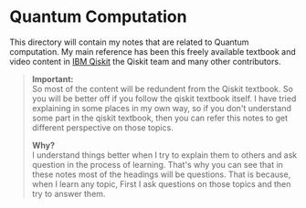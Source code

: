 # Quantum Computation

This directory will contain my notes that are related to Quantum computation. My main reference has been this freely available textbook and video content in [IBM Qiskit](https://learning.quantum-computing.ibm.com/course/basics-of-quantum-information/single-systems) the Qiskit team and many other contributors. 

> **Important:**\
> So most of the content will be redundent from the Qiskit textbook. So you will be better off if you follow the qiskit textbook itself. I have tried explaining in some places in my own way, so if you don't understand some part in the qiskit textbook, then you can refer this notes to get different perspective on those topics.
>
> **Why?** \
> I understand things better when I try to explain them to others and ask question in the process of learning. That's why you can see that in these notes most of the headings will be questions. That is because, when I learn any topic, First I ask questions on those topics and then try to answer them.
